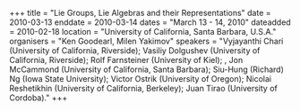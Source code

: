 +++
title = "Lie Groups, Lie Algebras and their Representations"
date = 2010-03-13
enddate = 2010-03-14
dates = "March 13 - 14, 2010"
dateadded = 2010-02-18
location = "University of California, Santa Barbara, U.S.A."
organisers = "Ken Goodearl, Milen Yakimov"
speakers = "Vyjayanthi Chari (University of California, Riverside); Vasiliy Dolgushev (University of California, Riverside); Rolf Farnsteiner (University of Kiel); , Jon McCammond (University of California, Santa Barbara); Siu-Hung (Richard) Ng (Iowa State University); Victor Ostrik (University of Oregon); Nicolai Reshetikhin (University of California, Berkeley); Juan Tirao  (University of Cordoba)."
+++
